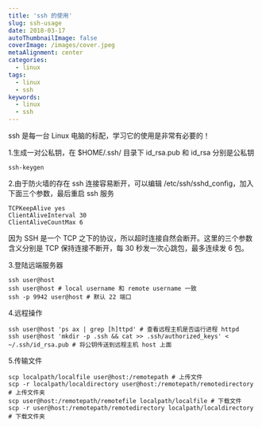```yaml
---
title: 'ssh 的使用'
slug: ssh-usage
date: 2018-03-17
autoThumbnailImage: false
coverImage: /images/cover.jpeg
metaAlignment: center
categories:
  - linux
tags:
  - linux
  - ssh
keywords:
  - linux
  - ssh
---
```


ssh 是每一台 Linux 电脑的标配，学习它的使用是非常有必要的！

<!--more-->

1.生成一对公私钥，在 $HOME/.ssh/ 目录下 id_rsa.pub 和 id_rsa 分别是公私钥

```shell
ssh-keygen
```

2.由于防火墙的存在 ssh 连接容易断开，可以编辑 /etc/ssh/sshd_config，加入下面三个参数，最后重启 ssh 服务

```sshd_config
TCPKeepAlive yes
ClientAliveInterval 30
ClientAliveCountMax 6
```

因为 SSH 是一个 TCP 之下的协议，所以超时连接自然会断开。这里的三个参数含义分别是 TCP 保持连接不断开，每 30 秒发一次心跳包，最多连续发 6 包。

3.登陆远端服务器

```shell
ssh user@host
ssh user@host # local username 和 remote username 一致
ssh -p 9942 user@host # 默认 22 端口
```

4.远程操作

```shell
ssh user@host 'ps ax | grep [h]ttpd' # 查看远程主机是否运行进程 httpd
ssh user@host 'mkdir -p .ssh && cat >> .ssh/authorized_keys' < ~/.ssh/id_rsa.pub # 将公钥传送到远程主机 host 上面
```

5.传输文件

```shell
scp localpath/localfile user@host:/remotepath # 上传文件
scp -r localpath/localdirectory user@host:/remotepath/remotedirectory # 上传文件夹
scp user@host:/remotepath/remotefile localpath/localfile # 下载文件
scp -r user@host:/remotepath/remotedirectory localpath/localdirectory # 下载文件夹
```
